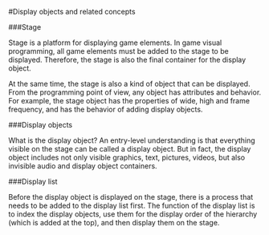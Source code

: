 #Display objects and related concepts

###Stage

Stage is a platform for displaying game elements. In game visual programming, all game elements must be added to the stage to be displayed. Therefore, the stage is also the final container for the display object.

At the same time, the stage is also a kind of object that can be displayed. From the programming point of view, any object has attributes and behavior. For example, the stage object has the properties of wide, high and frame frequency, and has the behavior of adding display objects.



###Display objects

What is the display object? An entry-level understanding is that everything visible on the stage can be called a display object. But in fact, the display object includes not only visible graphics, text, pictures, videos, but also invisible audio and display object containers.



###Display list

Before the display object is displayed on the stage, there is a process that needs to be added to the display list first. The function of the display list is to index the display objects, use them for the display order of the hierarchy (which is added at the top), and then display them on the stage.